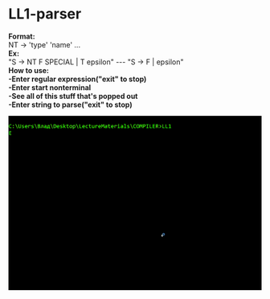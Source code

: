 # LL1-parser

**Format:**  
NT -> 'type' 'name' ...  
**Ex:**  
"S -> NT F SPECIAL | T epsilon" --- "S -> F | epsilon"  
**How to use:**  
**-Enter regular expression("exit" to stop)**  
**-Enter start nonterminal**  
**-See all of this stuff that's popped out**  
**-Enter string to parse("exit" to stop)**  

![](test.gif)
